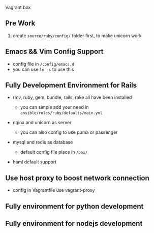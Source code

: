 Vagrant box

## Pre Work
1. create `source/ruby/config/` folder first, to make unicorn work

## Emacs && Vim Config Support
- config file in `/config/emacs.d`
- you can use `ln -s` to use this

## Fully Development Environment for Rails
- rmv, ruby, gem, bundle, rails, rake all have been installed
    - you can simple add your need in `ansible/roles/ruby/defaults/main.yml`
- nginx and unicorn as server
    - you can also config to use puma or passenger
- mysql and redis as database
    - default config file place in `/box/`

- haml default support

## Use host proxy to boost network connection
- config in Vagrantfile use vagrant-proxy

## Fully environment for python development

## Fully environment for nodejs development

